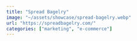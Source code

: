 ```yaml
---
title: "Spread Bagelry"
image: "~/assets/showcase/spread-bagelry.webp"
url: "https://spreadbagelry.com/"
categories: ["marketing", "e-commerce"]
---
```

